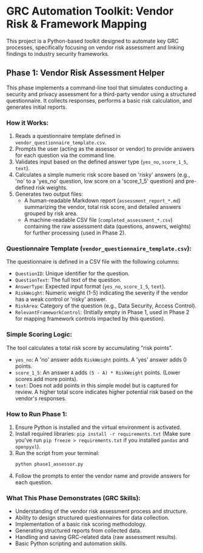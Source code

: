 # GRC Automation Toolkit: Vendor Risk & Framework Mapping

This project is a Python-based toolkit designed to automate key GRC processes, specifically focusing on vendor risk assessment and linking findings to industry security frameworks.

## Phase 1: Vendor Risk Assessment Helper

This phase implements a command-line tool that simulates conducting a security and privacy assessment for a third-party vendor using a structured questionnaire. It collects responses, performs a basic risk calculation, and generates initial reports.

### How it Works:

1.  Reads a questionnaire template defined in `vendor_questionnaire_template.csv`.
2.  Prompts the user (acting as the assessor or vendor) to provide answers for each question via the command line.
3.  Validates input based on the defined answer type (`yes_no`, `score_1_5`, `text`).
4.  Calculates a simple numeric risk score based on 'risky' answers (e.g., 'no' to a 'yes_no' question, low score on a 'score_1_5' question) and pre-defined risk weights.
5.  Generates two output files:
    *   A human-readable Markdown report (`assessment_report_*.md`) summarizing the vendor, total risk score, and detailed answers grouped by risk area.
    *   A machine-readable CSV file (`completed_assessment_*.csv`) containing the raw assessment data (questions, answers, weights) for further processing (used in Phase 2).

### Questionnaire Template (`vendor_questionnaire_template.csv`):

The questionnaire is defined in a CSV file with the following columns:
*   `QuestionID`: Unique identifier for the question.
*   `QuestionText`: The full text of the question.
*   `AnswerType`: Expected input format (`yes_no`, `score_1_5`, `text`).
*   `RiskWeight`: Numeric weight (1-5) indicating the severity if the vendor has a weak control or 'risky' answer.
*   `RiskArea`: Category of the question (e.g., Data Security, Access Control).
*   `RelevantFrameworkControl`: (Initially empty in Phase 1, used in Phase 2 for mapping framework controls impacted by this question).

### Simple Scoring Logic:

The tool calculates a total risk score by accumulating "risk points".
*   `yes_no`: A 'no' answer adds `RiskWeight` points. A 'yes' answer adds 0 points.
*   `score_1_5`: An answer `A` adds `(5 - A) * RiskWeight` points. (Lower scores add more points).
*   `text`: Does not add points in this simple model but is captured for review.
A higher total score indicates higher potential risk based on the vendor's responses.

### How to Run Phase 1:

1.  Ensure Python is installed and the virtual environment is activated.
2.  Install required libraries: `pip install -r requirements.txt` (Make sure you've run `pip freeze > requirements.txt` if you installed `pandas` and `openpyxl`).
3.  Run the script from your terminal:
    ```bash
    python phase1_assessor.py
    ```
4.  Follow the prompts to enter the vendor name and provide answers for each question.

### What This Phase Demonstrates (GRC Skills):

*   Understanding of the vendor risk assessment process and structure.
*   Ability to design structured questionnaires for data collection.
*   Implementation of a basic risk scoring methodology.
*   Generating structured reports from collected data.
*   Handling and saving GRC-related data (raw assessment results).
*   Basic Python scripting and automation skills.